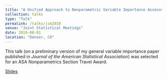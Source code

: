 ```yaml
---
title: "A Unified Approach to Nonparametric Variable Importance Assessment"
collection: talks
type: "Talk"
permalink: /talks/jsm2019
venue: "Joint Statistical Meetings"
date: 2019-08-01
location: "Denver, CO"
---
```


This talk (on a preliminary version of my general variable importance paper published in _Journal of the American Statistical Association_) was selected for an ASA Nonparametrics Section Travel Award.

[Slides](files/talks/williamson_jsm_2019.pdf)
